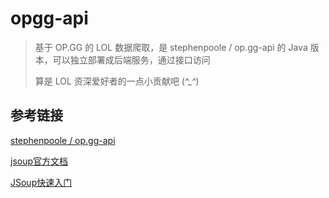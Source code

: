# opgg-api

> 基于 OP.GG 的 LOL 数据爬取，是 stephenpoole / op.gg-api 的 Java 版本，可以独立部署成后端服务，通过接口访问
> 
> 算是 LOL 资深爱好者的一点小贡献吧 (*^_^*)


## 参考链接

[stephenpoole / op.gg-api](https://github.com/stephenpoole/op.gg-api)

[jsoup官方文档](https://jsoup.org/cookbook/)

[JSoup快速入门](https://www.yiibai.com/jsoup/jsoup-quick-start.html)